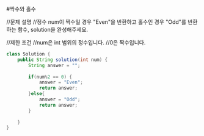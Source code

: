 #짝수와 홀수

//문제 설명
//정수 num이 짝수일 경우 "Even"을 반환하고 홀수인 경우 "Odd"를 반환하는 함수, solution을 완성해주세요.

//제한 조건
//num은 int 범위의 정수입니다.
//0은 짝수입니다.

```java
class Solution {
    public String solution(int num) {
        String answer = "";
        
        if(num%2 == 0) {
            answer = "Even";
            return answer;
		}else{
			answer = "Odd";
            return answer;
		}
        
    }
}
```
